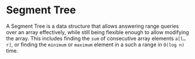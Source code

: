 # Segment Tree

A Segment Tree is a data structure that allows answering range queries over an array effectively, while still being flexible enough to allow modifying the array. This includes finding the `sum` of consecutive array elements `a[l…r]`, or finding the `minimum` or `maximum` element in a such a range in `O(log n)` time. 
